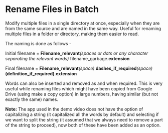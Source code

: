 # Rename Files in Batch

Modify multiple files in a single directory at once, especially when they are from the same source and are named in the same way. 
Useful for renaming multiple files in a folder or directory, making them easier to read. 

The naming is done as follows -  

Initial filename = **Filename_relevant**_(spaces or dots or any character separating the relevant words)_ filename_garbage.**extension** 

Final filename = **Filename_relevant**_(space)_ **dashes_if_required**_(space)_**(definition_if_required)**.**extension**

Words can also be inserted and removed as and when required.
This is very useful while renaming files which might have been copied from Google Drive (using make a copy option) in large numbers, having similar (but not exactly the same) names.

**Note:**  The app used in the demo video does not have the option of capitalizing a string (it capitalized all the words by default) and selecting if we want to split the string (it assumed that we always need to remove a part of the string to proceed), now both of these have been added as an option.
